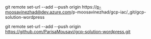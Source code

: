 git remote set-url --add --push origin https://p-moosavinezhad@dev.azure.com/p-moosavinezhad/gcp-iac/_git/gcp-solution-wordpress

git remote set-url --add --push origin https://github.com/ParisaMousavi/gcp-solution-wordpress.git